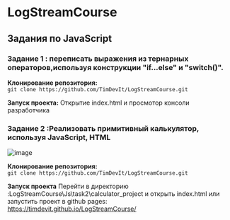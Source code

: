 # LogStreamCourse

## Задания по JavaScript

### Задание 1 : переписать выражения из тернарных операторов,используя конструкции "if...else" и "switch()".

__Клонирование репозитория:__  
  `git clone https://github.com/TimDevIt/LogStreamCourse.git`  
  
__Запуск проекта:__ Открытие index.html и просмотор консоли разработчика


### Задание 2 :Реализовать примитивный калькулятор, используя JavaScript, HTML
![image](https://github.com/TimDevIt/LogStreamCourse/assets/99821442/43ae7c96-6762-4a29-9da8-c6f67185ce39)

__Клонирование репозитория:__  
  `git clone https://github.com/TimDevIt/LogStreamCourse.git`  

__Запуск проекта__ Перейти в директорию :LogStreamCourse\Js\task2\calculator_project и открыть index.html
или запустить проект в github pages: https://timdevit.github.io/LogStreamCourse/
